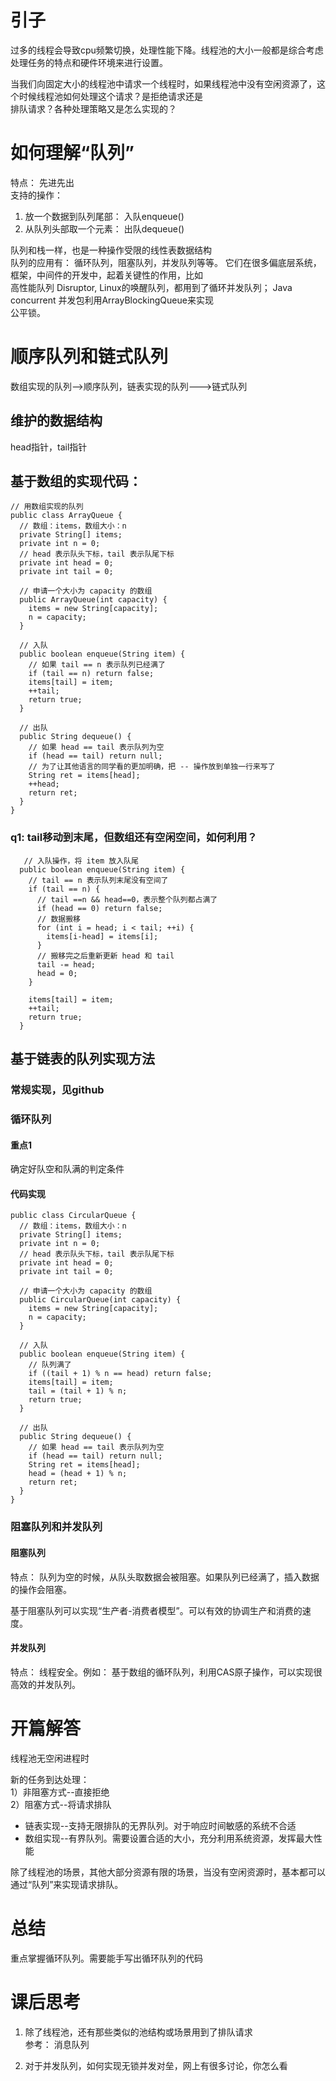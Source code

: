 

# 引子

过多的线程会导致cpu频繁切换，处理性能下降。线程池的大小一般都是综合考虑处理任务的特点和硬件环境来进行设置。  

当我们向固定大小的线程池中请求一个线程时，如果线程池中没有空闲资源了，这个时候线程池如何处理这个请求？是拒绝请求还是  
排队请求？各种处理策略又是怎么实现的？

#  如何理解“队列”

特点： 先进先出  
支持的操作：  
1) 放一个数据到队列尾部： 入队enqueue()  
2) 从队列头部取一个元素： 出队dequeue()  

队列和栈一样，也是一种操作受限的线性表数据结构  
队列的应用有： 循环队列，阻塞队列，并发队列等等。  它们在很多偏底层系统，框架，中间件的开发中，起着关键性的作用，比如  
高性能队列 Disruptor, Linux的唤醒队列，都用到了循环并发队列； Java concurrent 并发包利用ArrayBlockingQueue来实现  
公平锁。  

# 顺序队列和链式队列

数组实现的队列-->顺序队列，链表实现的队列--->链式队列 

## 维护的数据结构
head指针，tail指针
 
## 基于数组的实现代码： 
```
// 用数组实现的队列
public class ArrayQueue {
  // 数组：items，数组大小：n
  private String[] items;
  private int n = 0;
  // head 表示队头下标，tail 表示队尾下标
  private int head = 0;
  private int tail = 0;

  // 申请一个大小为 capacity 的数组
  public ArrayQueue(int capacity) {
    items = new String[capacity];
    n = capacity;
  }

  // 入队
  public boolean enqueue(String item) {
    // 如果 tail == n 表示队列已经满了
    if (tail == n) return false;
    items[tail] = item;
    ++tail;
    return true;
  }

  // 出队
  public String dequeue() {
    // 如果 head == tail 表示队列为空
    if (head == tail) return null;
    // 为了让其他语言的同学看的更加明确，把 -- 操作放到单独一行来写了
    String ret = items[head];
    ++head;
    return ret;
  }
}

```

### q1: tail移动到末尾，但数组还有空闲空间，如何利用？
```
   // 入队操作，将 item 放入队尾
  public boolean enqueue(String item) {
    // tail == n 表示队列末尾没有空间了
    if (tail == n) {
      // tail ==n && head==0，表示整个队列都占满了
      if (head == 0) return false;
      // 数据搬移
      for (int i = head; i < tail; ++i) {
        items[i-head] = items[i];
      }
      // 搬移完之后重新更新 head 和 tail
      tail -= head;
      head = 0;
    }
    
    items[tail] = item;
    ++tail;
    return true;
  }

```

## 基于链表的队列实现方法

### 常规实现，见github

### 循环队列

#### 重点1

确定好队空和队满的判定条件

#### 代码实现

```
public class CircularQueue {
  // 数组：items，数组大小：n
  private String[] items;
  private int n = 0;
  // head 表示队头下标，tail 表示队尾下标
  private int head = 0;
  private int tail = 0;

  // 申请一个大小为 capacity 的数组
  public CircularQueue(int capacity) {
    items = new String[capacity];
    n = capacity;
  }

  // 入队
  public boolean enqueue(String item) {
    // 队列满了
    if ((tail + 1) % n == head) return false;
    items[tail] = item;
    tail = (tail + 1) % n;
    return true;
  }

  // 出队
  public String dequeue() {
    // 如果 head == tail 表示队列为空
    if (head == tail) return null;
    String ret = items[head];
    head = (head + 1) % n;
    return ret;
  }
}

```

### 阻塞队列和并发队列

#### 阻塞队列

特点： 队列为空的时候，从队头取数据会被阻塞。如果队列已经满了，插入数据的操作会阻塞。  

基于阻塞队列可以实现“生产者-消费者模型”。可以有效的协调生产和消费的速度。

#### 并发队列

特点： 线程安全。例如： 基于数组的循环队列，利用CAS原子操作，可以实现很高效的并发队列。  

#  开篇解答

线程池无空闲进程时

新的任务到达处理：  
1）非阻塞方式--直接拒绝  
2）阻塞方式--将请求排队
   * 链表实现--支持无限排队的无界队列。对于响应时间敏感的系统不合适
   * 数组实现--有界队列。需要设置合适的大小，充分利用系统资源，发挥最大性能  

除了线程池的场景，其他大部分资源有限的场景，当没有空闲资源时，基本都可以通过“队列”来实现请求排队。 


# 总结

重点掌握循环队列。需要能手写出循环队列的代码

# 课后思考
1. 除了线程池，还有那些类似的池结构或场景用到了排队请求  
参考： 消息队列  

2. 对于并发队列，如何实现无锁并发对垒，网上有很多讨论，你怎么看  
  






